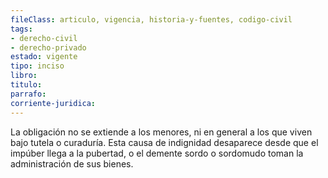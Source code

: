 ```yaml
---
fileClass: articulo, vigencia, historia-y-fuentes, codigo-civil
tags:
- derecho-civil
- derecho-privado
estado: vigente
tipo: inciso
libro:
titulo:
parrafo:
corriente-juridica:
---
```

La obligación no se extiende a los menores, ni en general a los que viven bajo tutela o curaduría. Esta causa de indignidad desaparece desde que el impúber llega a la pubertad, o el demente sordo o sordomudo toman la administración de sus bienes.